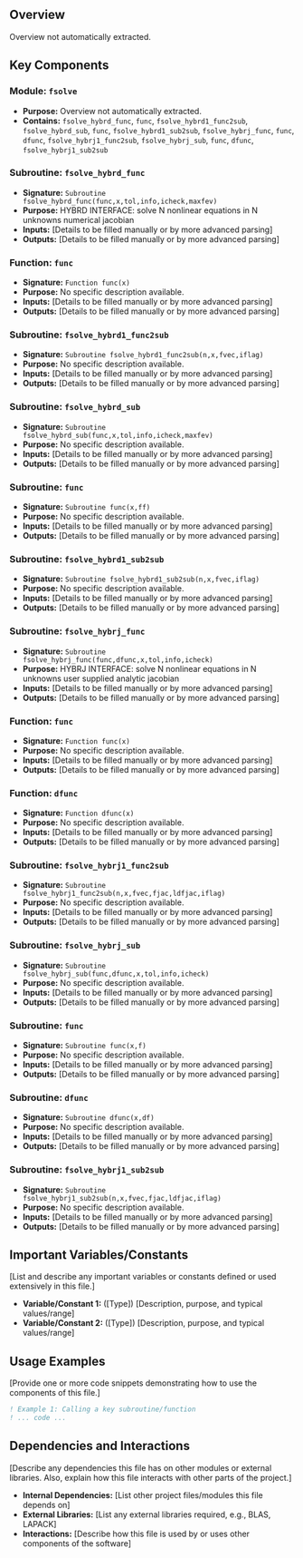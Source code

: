## Overview

Overview not automatically extracted.

## Key Components

### Module: `fsolve`
- **Purpose:** Overview not automatically extracted.
- **Contains:** `fsolve_hybrd_func`, `func`, `fsolve_hybrd1_func2sub`, `fsolve_hybrd_sub`, `func`, `fsolve_hybrd1_sub2sub`, `fsolve_hybrj_func`, `func`, `dfunc`, `fsolve_hybrj1_func2sub`, `fsolve_hybrj_sub`, `func`, `dfunc`, `fsolve_hybrj1_sub2sub`

### Subroutine: `fsolve_hybrd_func`
- **Signature:** `Subroutine fsolve_hybrd_func(func,x,tol,info,icheck,maxfev)`
- **Purpose:** HYBRD INTERFACE:
  solve N nonlinear equations in N unknowns
  numerical jacobian
- **Inputs:** [Details to be filled manually or by more advanced parsing]
- **Outputs:** [Details to be filled manually or by more advanced parsing]

### Function: `func`
- **Signature:** `Function func(x)`
- **Purpose:** No specific description available.
- **Inputs:** [Details to be filled manually or by more advanced parsing]
- **Outputs:** [Details to be filled manually or by more advanced parsing]

### Subroutine: `fsolve_hybrd1_func2sub`
- **Signature:** `Subroutine fsolve_hybrd1_func2sub(n,x,fvec,iflag)`
- **Purpose:** No specific description available.
- **Inputs:** [Details to be filled manually or by more advanced parsing]
- **Outputs:** [Details to be filled manually or by more advanced parsing]

### Subroutine: `fsolve_hybrd_sub`
- **Signature:** `Subroutine fsolve_hybrd_sub(func,x,tol,info,icheck,maxfev)`
- **Purpose:** No specific description available.
- **Inputs:** [Details to be filled manually or by more advanced parsing]
- **Outputs:** [Details to be filled manually or by more advanced parsing]

### Subroutine: `func`
- **Signature:** `Subroutine func(x,ff)`
- **Purpose:** No specific description available.
- **Inputs:** [Details to be filled manually or by more advanced parsing]
- **Outputs:** [Details to be filled manually or by more advanced parsing]

### Subroutine: `fsolve_hybrd1_sub2sub`
- **Signature:** `Subroutine fsolve_hybrd1_sub2sub(n,x,fvec,iflag)`
- **Purpose:** No specific description available.
- **Inputs:** [Details to be filled manually or by more advanced parsing]
- **Outputs:** [Details to be filled manually or by more advanced parsing]

### Subroutine: `fsolve_hybrj_func`
- **Signature:** `Subroutine fsolve_hybrj_func(func,dfunc,x,tol,info,icheck)`
- **Purpose:** HYBRJ INTERFACE:
  solve N nonlinear equations in N unknowns
  user supplied analytic jacobian
- **Inputs:** [Details to be filled manually or by more advanced parsing]
- **Outputs:** [Details to be filled manually or by more advanced parsing]

### Function: `func`
- **Signature:** `Function func(x)`
- **Purpose:** No specific description available.
- **Inputs:** [Details to be filled manually or by more advanced parsing]
- **Outputs:** [Details to be filled manually or by more advanced parsing]

### Function: `dfunc`
- **Signature:** `Function dfunc(x)`
- **Purpose:** No specific description available.
- **Inputs:** [Details to be filled manually or by more advanced parsing]
- **Outputs:** [Details to be filled manually or by more advanced parsing]

### Subroutine: `fsolve_hybrj1_func2sub`
- **Signature:** `Subroutine fsolve_hybrj1_func2sub(n,x,fvec,fjac,ldfjac,iflag)`
- **Purpose:** No specific description available.
- **Inputs:** [Details to be filled manually or by more advanced parsing]
- **Outputs:** [Details to be filled manually or by more advanced parsing]

### Subroutine: `fsolve_hybrj_sub`
- **Signature:** `Subroutine fsolve_hybrj_sub(func,dfunc,x,tol,info,icheck)`
- **Purpose:** No specific description available.
- **Inputs:** [Details to be filled manually or by more advanced parsing]
- **Outputs:** [Details to be filled manually or by more advanced parsing]

### Subroutine: `func`
- **Signature:** `Subroutine func(x,f)`
- **Purpose:** No specific description available.
- **Inputs:** [Details to be filled manually or by more advanced parsing]
- **Outputs:** [Details to be filled manually or by more advanced parsing]

### Subroutine: `dfunc`
- **Signature:** `Subroutine dfunc(x,df)`
- **Purpose:** No specific description available.
- **Inputs:** [Details to be filled manually or by more advanced parsing]
- **Outputs:** [Details to be filled manually or by more advanced parsing]

### Subroutine: `fsolve_hybrj1_sub2sub`
- **Signature:** `Subroutine fsolve_hybrj1_sub2sub(n,x,fvec,fjac,ldfjac,iflag)`
- **Purpose:** No specific description available.
- **Inputs:** [Details to be filled manually or by more advanced parsing]
- **Outputs:** [Details to be filled manually or by more advanced parsing]

## Important Variables/Constants

[List and describe any important variables or constants defined or used extensively in this file.]

- **Variable/Constant 1:** ([Type]) [Description, purpose, and typical values/range]
- **Variable/Constant 2:** ([Type]) [Description, purpose, and typical values/range]

## Usage Examples

[Provide one or more code snippets demonstrating how to use the components of this file.]

```fortran
! Example 1: Calling a key subroutine/function
! ... code ...
```

## Dependencies and Interactions

[Describe any dependencies this file has on other modules or external libraries. Also, explain how this file interacts with other parts of the project.]

- **Internal Dependencies:** [List other project files/modules this file depends on]
- **External Libraries:** [List any external libraries required, e.g., BLAS, LAPACK]
- **Interactions:** [Describe how this file is used by or uses other components of the software]
